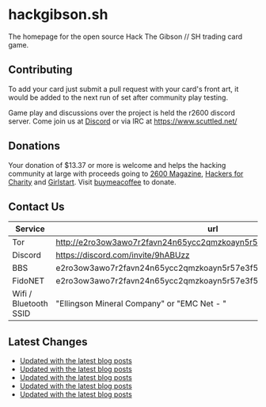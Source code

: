 # hackgibson.sh
The homepage for the open source Hack The Gibson // SH trading card game.


## Contributing

To add your card just submit a pull request with your card's front art, it would be added to the next run of set after community play testing.

Game play and discussions over the project is held the r2600 discord server. Come join us at [Discord](https://discord.com/invite/9hABUzz) or via IRC at https://www.scuttled.net/


## Donations

Your donation of $13.37 or more is welcome and helps the hacking community at large with proceeds going to [2600 Magazine](https://2600.com/), [Hackers for Charity](https://hackersforcharity.org) and [Girlstart](https://girlstart.org).  Visit [buymeacoffee](https://www.buymeacoffee.com/hackgibson.sh) to donate.


## Contact Us

Service | url
-|-
Tor | http://e2ro3ow3awo7r2favn24n65ycc2qmzkoayn5r57e3f56nvjwdcgg32ad.onion
Discord | https://discord.com/invite/9hABUzz
BBS | e2ro3ow3awo7r2favn24n65ycc2qmzkoayn5r57e3f56nvjwdcgg32ad.onion:23
FidoNET | e2ro3ow3awo7r2favn24n65ycc2qmzkoayn5r57e3f56nvjwdcgg32ad.onion:24554
Wifi / Bluetooth SSID | "Ellingson Mineral Company" or "EMC Net - <fidonet address>"

## Latest Changes
<!-- BLOG-POST-LIST:START -->
- [Updated with the latest blog posts](https://github.com/DFW2600/hackgibson.sh/commit/dd5b8d7f30621545b3df5b056bebade1c438bf2c)
- [Updated with the latest blog posts](https://github.com/DFW2600/hackgibson.sh/commit/d078576d6366ae69a4a14c018bca140923b71124)
- [Updated with the latest blog posts](https://github.com/DFW2600/hackgibson.sh/commit/59e8e764c239b956a95281a7ad7d794f9627a5b6)
- [Updated with the latest blog posts](https://github.com/DFW2600/hackgibson.sh/commit/2a1e7ccf00a400c9de82d8c075445545fe8a2c79)
- [Updated with the latest blog posts](https://github.com/DFW2600/hackgibson.sh/commit/ae8d3c44f46ff2ab8b0308515b32a79fa9f6e16f)
<!-- BLOG-POST-LIST:END -->
